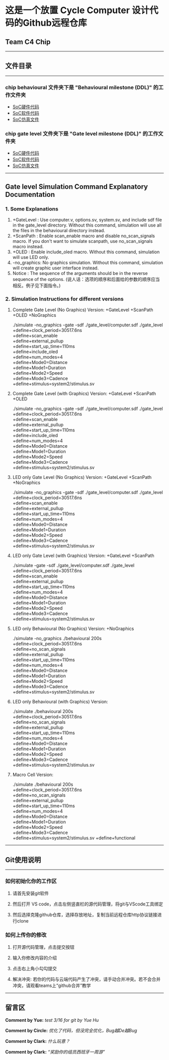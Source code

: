 # 这是一个放置 Cycle Computer 设计代码的Github远程仓库

## Team C4 Chip

***

## 文件目录

***

### chip behavioural 文件夹下是 "Behavioural milestone (DDL)" 的工作文件夹

- [SoC硬件代码](./chip%20behavioural/behavioural)
- [SoC软件代码](./chip%20behavioural/software/code/main.c)
- [SoC仿真文件](./chip%20behavioural/system2/stimulus.sv)

### chip gate level 文件夹下是 "Gate level milestone (DDL)" 的工作文件夹

- [SoC硬件代码](./chip%20gate%20level/behavioural)
- [SoC软件代码](./chip%20gate%20level/software/code/main.c)
- [SoC仿真文件](./chip%20gate%20level/system2/stimulus.sv)

***

## Gate level Simulation Command Explanatory Documentation

### 1. Some Explanations

1. +GateLevel  : Use computer.v, options.sv, system.sv, and include sdf file in the gate_level directory.
            Without this command, simulation will use all the files in the behavioural directory instead.
2. +ScanPath   : Enable scan_enable macro and disable no_scan_signals macro.
            If you don't want to simulate scanpath, use no_scan_signals macro instead.
3. +OLED       : Enable include_oled macro.
            Without this command, simulation will use LED only.
4. -no_graphics: No graphics simulation.
            Without this command, simulation will create graphic user interface instead.
5. Notice      : The sequence of the arguments should be in the reverse sequence of the options.
                  (说人话：选项的顺序和后面给的参数的顺序应当相反。例子见下面指令。)

### 2. Simulation Instructions for different versions

1. Complete Gate Level (No Graphics) Version: +GateLevel +ScanPath +OLED +NoGraphics

    ./simulate -no_graphics -gate -sdf ./gate_level/computer.sdf ./gate_level \
    +define+clock_period=30517.6ns \
    +define+scan_enable \
    +define+external_pullup \
    +define+start_up_time=110ms \
    +define+include_oled \
    +define+num_modes=4 \
    +define+Mode0=Distance \
    +define+Mode1=Duration \
    +define+Mode2=Speed \
    +define+Mode3=Cadence \
    +define+stimulus=system2/stimulus.sv


2. Complete Gate Level (with Graphics) Version: +GateLevel +ScanPath +OLED

    ./simulate -no_graphics -gate -sdf ./gate_level/computer.sdf ./gate_level \
    +define+clock_period=30517.6ns \
    +define+scan_enable \
    +define+external_pullup \
    +define+start_up_time=110ms \
    +define+include_oled \
    +define+num_modes=4 \
    +define+Mode0=Distance \
    +define+Mode1=Duration \
    +define+Mode2=Speed \
    +define+Mode3=Cadence \
    +define+stimulus=system2/stimulus.sv


3. LED only Gate Level (No Graphics) Version: +GateLevel +ScanPath +NoGraphics

    ./simulate -no_graphics -gate -sdf ./gate_level/computer.sdf ./gate_level \
    +define+clock_period=30517.6ns \
    +define+scan_enable \
    +define+external_pullup \
    +define+start_up_time=110ms \
    +define+num_modes=4 \
    +define+Mode0=Distance \
    +define+Mode1=Duration \
    +define+Mode2=Speed \
    +define+Mode3=Cadence \
    +define+stimulus=system2/stimulus.sv


4. LED only Gate Level (with Graphics) Version: +GateLevel +ScanPath

    ./simulate -gate -sdf ./gate_level/computer.sdf ./gate_level \
    +define+clock_period=30517.6ns \
    +define+scan_enable \
    +define+external_pullup \
    +define+start_up_time=110ms \
    +define+num_modes=4 \
    +define+Mode0=Distance \
    +define+Mode1=Duration \
    +define+Mode2=Speed \
    +define+Mode3=Cadence \
    +define+stimulus=system2/stimulus.sv


5. LED only Behavioural (No Graphics) Version: +NoGraphics

    ./simulate -no_graphics ./behavioural 200s \
    +define+clock_period=30517.6ns \
    +define+no_scan_signals \
    +define+external_pullup \
    +define+start_up_time=110ms \
    +define+num_modes=4 \
    +define+Mode0=Distance \
    +define+Mode1=Duration \
    +define+Mode2=Speed \
    +define+Mode3=Cadence \
    +define+stimulus=system2/stimulus.sv


6. LED only Behavioural (with Graphics) Version:

    ./simulate ./behavioural 200s \
    +define+clock_period=30517.6ns \
    +define+no_scan_signals \
    +define+external_pullup \
    +define+start_up_time=110ms \
    +define+num_modes=4 \
    +define+Mode0=Distance \
    +define+Mode1=Duration \
    +define+Mode2=Speed \
    +define+Mode3=Cadence \
    +define+stimulus=system2/stimulus.sv


7. Macro Cell Version:

    ./simulate ./behavioural 200s \
    +define+clock_period=30517.6ns \
    +define+no_scan_signals \
    +define+external_pullup \
    +define+start_up_time=110ms \
    +define+num_modes=4 \
    +define+Mode0=Distance \
    +define+Mode1=Duration \
    +define+Mode2=Speed \
    +define+Mode3=Cadence \
    +define+stimulus=system2/stimulus.sv
    +define+functional

***

## Git使用说明

***

### 如何初始化你的工作区

1. 请首先安装git软件

2. 然后打开 VS code，点击左侧竖直栏的源代码管理，将git与VScode工具绑定

3. 然后选择克隆github仓库，选择存放地址，复制当前远程仓库http协议链接进行clone

### 如何上传你的修改

1. 打开源代码管理，点击提交按钮

2. 输入你修改内容的介绍

3. 点击右上角小勾勾提交

4. 解决冲突: 若你的代码与云端代码产生了冲突，请手动合并冲突。若不会合并冲突，请观看teams上“github合并”教学

***

## 留言区

**Comment by Yue:** *test 3/16 for git by Yue Hu*

**Comment by Circle:** *优化了代码，但没完全优化，Bug越De越Bug*

**Comment by Clark:** *什么玩意？*

**Comment by Clark:** *“奖励你的组员西班牙一周游”*